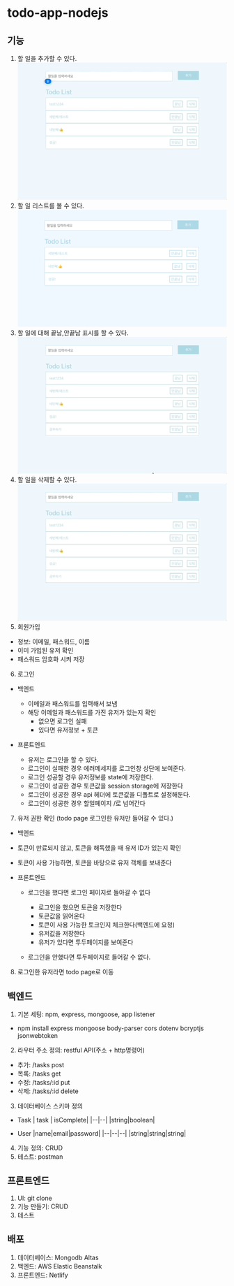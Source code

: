 # todo-app-nodejs

## 기능

1. 할 일을 추가할 수 있다.<br/>
   <img src="./assets/create.gif">
2. 할 일 리스트를 볼 수 있다.<br/>
   <img src="./assets/read.png">
3. 할 일에 대해 끝남,안끝남 표시를 할 수 있다.<br/>
   <img src="./assets/update.gif">
4. 할 일을 삭제할 수 있다.<br/>
   <img src="./assets/delete.gif">
5. 회원가입

- 정보: 이메일, 패스워드, 이름
- 이미 가입된 유저 확인
- 패스워드 암호화 시켜 저장

6. 로그인

- 백엔드

  - 이메일과 패스워드를 입력해서 보냄
  - 해당 이메일과 패스워드를 가진 유저가 있는지 확인
    - 없으면 로그인 실패
    - 있다면 유저정보 + 토큰

- 프론트엔드

  - 유저는 로그인을 할 수 있다.
  - 로그인이 실패한 경우 에러메세지를 로그인창 상단에 보여준다.
  - 로그인 성공할 경우 유저정보를 state에 저장한다.
  - 로그인이 성공한 경우 토큰값을 session storage에 저장한다
  - 로그인이 성공한 경우 api 헤더에 토큰값을 디폴트로 설정해둔다.
  - 로그인이 성공한 경우 할일페이지 /로 넘어간다

7. 유저 권한 확인 (todo page 로그인한 유저만 들어갈 수 있다.)

- 백엔드
- 토큰이 만료되지 않고, 토큰을 해독했을 때 유저 ID가 있는지 확인
- 토큰이 사용 가능하면, 토큰을 바탕으로 유저 객체를 보내준다

- 프론트엔드

  - 로그인을 했다면 로그인 페이지로 들아갈 수 없다

    - 로그인을 했으면 토큰을 저장한다
    - 토큰값을 읽어온다
    - 토큰이 사용 가능한 토크인지 체크한다(백엔드에 요청)
    - 유저값을 저장한다
    - 유저가 있다면 투두페이지를 보여준다

  - 로그인을 안했다면 투두페이지로 들어갈 수 없다.

8. 로그인한 유저라면 todo page로 이동

## 백엔드

1. 기본 세팅: npm, express, mongoose, app listener

- npm install express mongoose body-parser cors dotenv bcryptjs jsonwebtoken

2. 라우터 주소 정의: restful API(주소 + http명령어)

- 추가: /tasks post
- 목록: /tasks get
- 수정: /tasks/:id put
- 삭제: /tasks/:id delete

3. 데이터베이스 스키마 정의

- Task
  | task | isComplete|
  |--|--|
  |string|boolean|

- User
  |name|email|password|
  |--|--|--|
  |string|string|string|

4. 기능 정의: CRUD
5. 테스트: postman

## 프론트엔드

1. UI: git clone
2. 기능 만들기: CRUD
3. 테스트

## 배포

1. 데이터베이스: Mongodb Altas
2. 백엔드: AWS Elastic Beanstalk
3. 프론트엔드: Netlify
